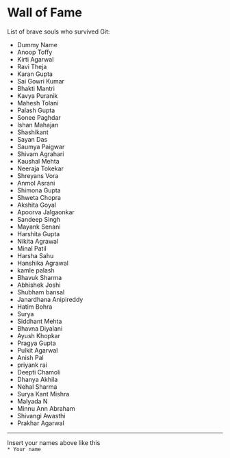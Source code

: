 # Wall of Fame


List of brave souls who survived Git:
* Dummy Name
* Anoop Toffy
* Kirti Agarwal
* Ravi Theja
* Karan Gupta
* Sai Gowri Kumar
* Bhakti Mantri
* Kavya Puranik
* Mahesh Tolani
* Palash Gupta
* Sonee Paghdar
* Ishan Mahajan
* Shashikant
* Sayan Das
* Saumya Paigwar
* Shivam Agrahari 
* Kaushal Mehta
* Neeraja Tokekar
* Shreyans Vora
* Anmol Asrani
* Shimona Gupta
* Shweta Chopra
* Akshita Goyal
* Apoorva Jalgaonkar
* Sandeep Singh
* Mayank Senani
* Harshita Gupta
* Nikita Agrawal
* Minal Patil
* Harsha Sahu
* Hanshika Agrawal
* kamle palash
* Bhavuk Sharma
* Abhishek Joshi
* Shubham bansal 
* Janardhana Anipireddy
* Hatim Bohra
* Surya
* Siddhant Mehta
* Bhavna Diyalani
* Ayush Khopkar
* Pragya Gupta
* Pulkit Agarwal
* Anish Pal
* priyank rai 
* Deepti Chamoli
* Dhanya Akhila
* Nehal Sharma
* Surya Kant Mishra
* Malyada N
* Minnu Ann Abraham
* Shivangi Awasthi
* Prakhar Agarwal

---
Insert your names above like this\
`* Your name`
